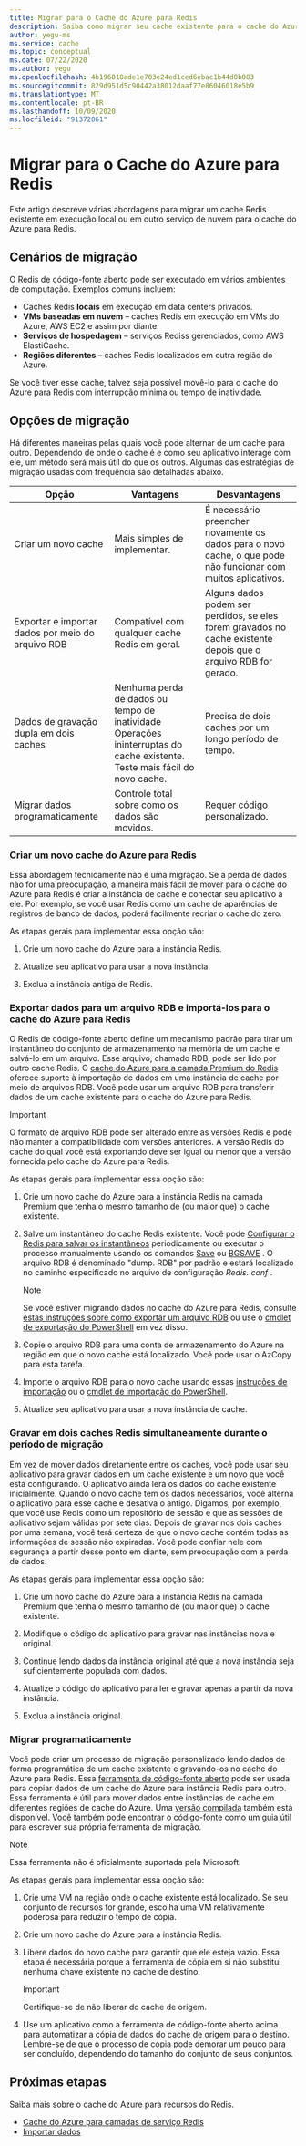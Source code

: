 ```yaml
---
title: Migrar para o Cache do Azure para Redis
description: Saiba como migrar seu cache existente para o cache do Azure para Redis
author: yegu-ms
ms.service: cache
ms.topic: conceptual
ms.date: 07/22/2020
ms.author: yegu
ms.openlocfilehash: 4b196818ade1e703e24ed1ced6ebac1b44d0b083
ms.sourcegitcommit: 829d951d5c90442a38012daaf77e86046018e5b9
ms.translationtype: MT
ms.contentlocale: pt-BR
ms.lasthandoff: 10/09/2020
ms.locfileid: "91372061"
---
```

# <a name="migrate-to-azure-cache-for-redis"></a>Migrar para o Cache do Azure para Redis
Este artigo descreve várias abordagens para migrar um cache Redis existente em execução local ou em outro serviço de nuvem para o cache do Azure para Redis.

## <a name="migration-scenarios"></a>Cenários de migração
O Redis de código-fonte aberto pode ser executado em vários ambientes de computação. Exemplos comuns incluem:

- Caches Redis **locais** em execução em data centers privados.
- **VMs baseadas em nuvem** – caches Redis em execução em VMs do Azure, AWS EC2 e assim por diante.
- **Serviços de hospedagem** – serviços Rediss gerenciados, como AWS ElastiCache.
- **Regiões diferentes** – caches Redis localizados em outra região do Azure.

Se você tiver esse cache, talvez seja possível movê-lo para o cache do Azure para Redis com interrupção mínima ou tempo de inatividade.

## <a name="migration-options"></a>Opções de migração

Há diferentes maneiras pelas quais você pode alternar de um cache para outro. Dependendo de onde o cache é e como seu aplicativo interage com ele, um método será mais útil do que os outros. Algumas das estratégias de migração usadas com frequência são detalhadas abaixo.

   | Opção       | Vantagens | Desvantagens |
   | ------------ | ---------- | ------------- |
   | Criar um novo cache | Mais simples de implementar. | É necessário preencher novamente os dados para o novo cache, o que pode não funcionar com muitos aplicativos. |
   | Exportar e importar dados por meio do arquivo RDB | Compatível com qualquer cache Redis em geral. | Alguns dados podem ser perdidos, se eles forem gravados no cache existente depois que o arquivo RDB for gerado. | 
   | Dados de gravação dupla em dois caches | Nenhuma perda de dados ou tempo de inatividade Operações ininterruptas do cache existente. Teste mais fácil do novo cache. | Precisa de dois caches por um longo período de tempo. | 
   | Migrar dados programaticamente | Controle total sobre como os dados são movidos. | Requer código personalizado. | 

### <a name="create-a-new-azure-cache-for-redis"></a>Criar um novo cache do Azure para Redis

Essa abordagem tecnicamente não é uma migração. Se a perda de dados não for uma preocupação, a maneira mais fácil de mover para o cache do Azure para Redis é criar a instância de cache e conectar seu aplicativo a ele. Por exemplo, se você usar Redis como um cache de aparências de registros de banco de dados, poderá facilmente recriar o cache do zero.

As etapas gerais para implementar essa opção são:

1. Crie um novo cache do Azure para a instância Redis.

2. Atualize seu aplicativo para usar a nova instância.

3. Exclua a instância antiga de Redis.

### <a name="export-data-to-an-rdb-file-and-import-it-into-azure-cache-for-redis"></a>Exportar dados para um arquivo RDB e importá-los para o cache do Azure para Redis

O Redis de código-fonte aberto define um mecanismo padrão para tirar um instantâneo do conjunto de armazenamento na memória de um cache e salvá-lo em um arquivo. Esse arquivo, chamado RDB, pode ser lido por outro cache Redis. O [cache do Azure para a camada Premium do Redis](cache-overview.md#service-tiers) oferece suporte à importação de dados em uma instância de cache por meio de arquivos RDB. Você pode usar um arquivo RDB para transferir dados de um cache existente para o cache do Azure para Redis.

> [!IMPORTANT]
> O formato de arquivo RDB pode ser alterado entre as versões Redis e pode não manter a compatibilidade com versões anteriores. A versão Redis do cache do qual você está exportando deve ser igual ou menor que a versão fornecida pelo cache do Azure para Redis.
>

As etapas gerais para implementar essa opção são:

1. Crie um novo cache do Azure para a instância Redis na camada Premium que tenha o mesmo tamanho de (ou maior que) o cache existente.

2. Salve um instantâneo do cache Redis existente. Você pode [Configurar o Redis para salvar os instantâneos](https://redis.io/topics/persistence) periodicamente ou executar o processo manualmente usando os comandos [Save](https://redis.io/commands/save) ou [BGSAVE](https://redis.io/commands/bgsave) . O arquivo RDB é denominado "dump. RDB" por padrão e estará localizado no caminho especificado no arquivo de configuração *Redis. conf* .

    > [!NOTE]
    > Se você estiver migrando dados no cache do Azure para Redis, consulte [estas instruções sobre como exportar um arquivo RDB](cache-how-to-import-export-data.md) ou use o [cmdlet de exportação do PowerShell](https://docs.microsoft.com/powershell/module/azurerm.rediscache/export-azurermrediscache?view=azurermps-6.13.0&viewFallbackFrom=azurermps-6.4.0) em vez disso.
    >

3. Copie o arquivo RDB para uma conta de armazenamento do Azure na região em que o novo cache está localizado. Você pode usar o AzCopy para esta tarefa.

4. Importe o arquivo RDB para o novo cache usando essas [instruções de importação](cache-how-to-import-export-data.md) ou o [cmdlet de importação do PowerShell](https://docs.microsoft.com/powershell/module/azurerm.rediscache/import-azurermrediscache?view=azurermps-6.13.0&viewFallbackFrom=azurermps-6.4.0).

5. Atualize seu aplicativo para usar a nova instância de cache.

### <a name="write-to-two-redis-caches-simultaneously-during-migration-period"></a>Gravar em dois caches Redis simultaneamente durante o período de migração

Em vez de mover dados diretamente entre os caches, você pode usar seu aplicativo para gravar dados em um cache existente e um novo que você está configurando. O aplicativo ainda lerá os dados do cache existente inicialmente. Quando o novo cache tem os dados necessários, você alterna o aplicativo para esse cache e desativa o antigo. Digamos, por exemplo, que você use Redis como um repositório de sessão e que as sessões de aplicativo sejam válidas por sete dias. Depois de gravar nos dois caches por uma semana, você terá certeza de que o novo cache contém todas as informações de sessão não expiradas. Você pode confiar nele com segurança a partir desse ponto em diante, sem preocupação com a perda de dados.

As etapas gerais para implementar essa opção são:

1. Crie um novo cache do Azure para a instância Redis na camada Premium que tenha o mesmo tamanho de (ou maior que) o cache existente.

2. Modifique o código do aplicativo para gravar nas instâncias nova e original.

3. Continue lendo dados da instância original até que a nova instância seja suficientemente populada com dados.

4. Atualize o código do aplicativo para ler e gravar apenas a partir da nova instância.

5. Exclua a instância original.

### <a name="migrate-programmatically"></a>Migrar programaticamente

Você pode criar um processo de migração personalizado lendo dados de forma programática de um cache existente e gravando-os no cache do Azure para Redis. Essa [ferramenta de código-fonte aberto](https://github.com/deepakverma/redis-copy) pode ser usada para copiar dados de um cache do Azure para instância Redis para outro. Essa ferramenta é útil para mover dados entre instâncias de cache em diferentes regiões de cache do Azure. Uma [versão compilada](https://github.com/deepakverma/redis-copy/releases/download/alpha/Release.zip) também está disponível. Você também pode encontrar o código-fonte como um guia útil para escrever sua própria ferramenta de migração.

> [!NOTE]
> Essa ferramenta não é oficialmente suportada pela Microsoft. 
>

As etapas gerais para implementar essa opção são:

1. Crie uma VM na região onde o cache existente está localizado. Se seu conjunto de recursos for grande, escolha uma VM relativamente poderosa para reduzir o tempo de cópia.

2. Crie um novo cache do Azure para a instância Redis.

3. Libere dados do novo cache para garantir que ele esteja vazio. Essa etapa é necessária porque a ferramenta de cópia em si não substitui nenhuma chave existente no cache de destino.

    > [!IMPORTANT]
    > Certifique-se de não liberar do cache de origem.
    >

4. Use um aplicativo como a ferramenta de código-fonte aberto acima para automatizar a cópia de dados do cache de origem para o destino. Lembre-se de que o processo de cópia pode demorar um pouco para ser concluído, dependendo do tamanho do conjunto de seus conjuntos.

## <a name="next-steps"></a>Próximas etapas
Saiba mais sobre o cache do Azure para recursos do Redis.

* [Cache do Azure para camadas de serviço Redis](cache-overview.md#service-tiers)
* [Importar dados](cache-how-to-import-export-data.md#import)
